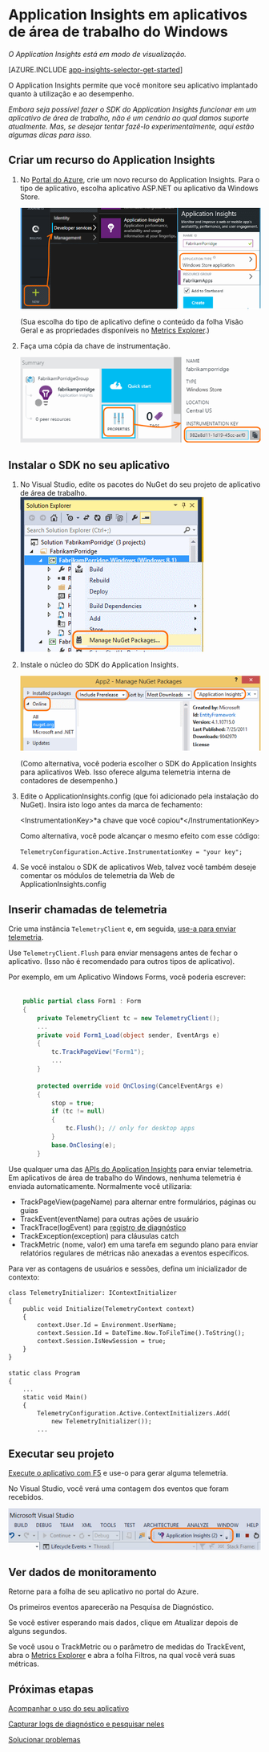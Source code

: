 <properties 
	pageTitle="Application Insights para aplicativos de área de trabalho do Windows" 
	description="Analise utilização e desempenho de seu aplicativo do Windows com o Application Insights." 
	services="application-insights" 
    documentationCenter="windows"
	authors="alancameronwills" 
	manager="keboyd"/>

<tags 
	ms.service="application-insights" 
	ms.workload="tbd" 
	ms.tgt_pltfrm="ibiza" 
	ms.devlang="na" 
	ms.topic="article" 
	ms.date="04/04/2015" 
	ms.author="awills"/>

# Application Insights em aplicativos de área de trabalho do Windows

*O Application Insights está em modo de visualização.*

[AZURE.INCLUDE [app-insights-selector-get-started](../includes/app-insights-selector-get-started.md)]

O Application Insights permite que você monitore seu aplicativo implantado quanto à utilização e ao desempenho.

*Embora seja possível fazer o SDK do Application Insights funcionar em um aplicativo de área de trabalho, não é um cenário ao qual damos suporte atualmente. Mas, se desejar tentar fazê-lo experimentalmente, aqui estão algumas dicas para isso.*




## <a name="add"></a> Criar um recurso do Application Insights


1.  No [Portal do Azure][portal], crie um novo recurso do Application Insights. Para o tipo de aplicativo, escolha aplicativo ASP.NET ou aplicativo da Windows Store. 

    ![Clique em Novo, Application Insights](./media/app-insights-windows-get-started/01-new.png)

    \(Sua escolha do tipo de aplicativo define o conteúdo da folha Visão Geral e as propriedades disponíveis no [Metrics Explorer][metrics].\)

2.  Faça uma cópia da chave de instrumentação.

    ![Clique em Propriedades, selecione a chave e pressione ctrl + C](./media/app-insights-windows-get-started/02-props.png)

## <a name="sdk"></a>Instalar o SDK no seu aplicativo


1. No Visual Studio, edite os pacotes do NuGet do seu projeto de aplicativo de área de trabalho. ![Clique com o botão direito no projeto e selecione Gerenciar Pacotes Nuget](./media/app-insights-windows-get-started/03-nuget.png)

2. Instale o núcleo do SDK do Application Insights.

    ![Selecione **Online**, **Incluir pré-lançamento**, e procure "Application Insights"](./media/app-insights-windows-get-started/04-ai-nuget.png)

    \(Como alternativa, você poderia escolher o SDK do Application Insights para aplicativos Web. Isso oferece alguma telemetria interna de contadores de desempenho.\)

3. Edite o ApplicationInsights.config \(que foi adicionado pela instalação do NuGet\). Insira isto logo antes da marca de fechamento:

    &lt;InstrumentationKey&gt;\*a chave que você copiou\*&lt;/InstrumentationKey&gt;

    Como alternativa, você pode alcançar o mesmo efeito com esse código:
    
    `TelemetryConfiguration.Active.InstrumentationKey = "your key";`

4. Se você instalou o SDK de aplicativos Web, talvez você também deseje comentar os módulos de telemetria da Web de ApplicationInsights.config

## <a name="telemetry"></a>Inserir chamadas de telemetria

Crie uma instância `TelemetryClient` e, em seguida, [use-a para enviar telemetria][track].

Use `TelemetryClient.Flush` para enviar mensagens antes de fechar o aplicativo. \(Isso não é recomendado para outros tipos de aplicativo\).

Por exemplo, em um Aplicativo Windows Forms, você poderia escrever:

```C#

    public partial class Form1 : Form
    {
        private TelemetryClient tc = new TelemetryClient();
        ...
        private void Form1_Load(object sender, EventArgs e)
        {
            tc.TrackPageView("Form1");
            ...
        }

        protected override void OnClosing(CancelEventArgs e)
        {
            stop = true;
            if (tc != null)
            {
                tc.Flush(); // only for desktop apps
            }
            base.OnClosing(e);
        }

```

Use qualquer uma das [APIs do Application Insights][track] para enviar telemetria. Em aplicativos de área de trabalho do Windows, nenhuma telemetria é enviada automaticamente. Normalmente você utilizaria:

* TrackPageView\(pageName\) para alternar entre formulários, páginas ou guias
* TrackEvent\(eventName\) para outras ações de usuário
* TrackTrace\(logEvent\) para [registro de diagnóstico][diagnostic]
* TrackException\(exception\) para cláusulas catch
* TrackMetric \(nome, valor\) em uma tarefa em segundo plano para enviar relatórios regulares de métricas não anexadas a eventos específicos.

Para ver as contagens de usuários e sessões, defina um inicializador de contexto:

    class TelemetryInitializer: IContextInitializer
    {
        public void Initialize(TelemetryContext context)
        {
            context.User.Id = Environment.UserName;
            context.Session.Id = DateTime.Now.ToFileTime().ToString();
            context.Session.IsNewSession = true;
        }
    }

    static class Program
    {
        ...
        static void Main()
        {
            TelemetryConfiguration.Active.ContextInitializers.Add(
                new TelemetryInitializer());
            ...



## <a name="run"></a>Executar seu projeto

[Execute o aplicativo com F5](http://msdn.microsoft.com/library/windows/apps/bg161304.aspx) e use-o para gerar alguma telemetria.

No Visual Studio, você verá uma contagem dos eventos que foram recebidos.

![](./media/appinsights/appinsights-09eventcount.png)



## <a name="monitor"></a>Ver dados de monitoramento

Retorne para a folha de seu aplicativo no portal do Azure.

Os primeiros eventos aparecerão na Pesquisa de Diagnóstico.

Se você estiver esperando mais dados, clique em Atualizar depois de alguns segundos.

Se você usou o TrackMetric ou o parâmetro de medidas do TrackEvent, abra o [Metrics Explorer][metrics] e abra a folha Filtros, na qual você verá suas métricas.



## <a name="usage"></a>Próximas etapas

[Acompanhar o uso do seu aplicativo][track]

[Capturar logs de diagnóstico e pesquisar neles][diagnostic]

[Solucionar problemas][qna]




<!--Link references-->

[diagnostic]: app-insights-diagnostic-search.md
[metrics]: app-insights-metrics-explorer.md
[portal]: http://portal.azure.com/
[qna]: app-insights-troubleshoot-faq.md
[track]: app-insights-custom-events-metrics-api.md


<!--HONumber=54-->